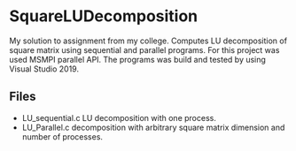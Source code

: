 # SquareLUDecomposition
My solution to assignment from my college. Computes LU decomposition of square matrix using sequential and parallel programs. For this project was used MSMPI parallel API. The programs was build and tested by using Visual Studio 2019.
## Files
- LU_sequential.c LU decomposition with one process.
- LU_Parallel.c decomposition with arbitrary square matrix dimension and number of processes.
